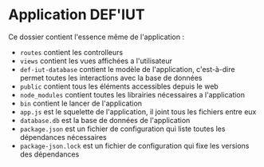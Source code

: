 # Application DEF'IUT

Ce dossier contient l'essence même de l'application : 
- `routes` contient les controlleurs
- `views` contient les vues affichées a l'utilisateur
- `def-iut-database` contient le modèle de l'application, c'est-à-dire permet toutes les interactions avec la base de données
- `public` contient tous les éléments accessibles depuis le web
- `node_modules` contient toutes les librairies nécessaires a l'application
- `bin` contient le lancer de l'application
- `app.js` est le squelette de l'application, il joint tous les fichiers entre eux
- `database.db` est la base de données de l'application
- `package.json` est un fichier de configuration qui liste toutes les dépendances nécessaires
- `package-json.lock` est un fichier de configuration qui fixe les versions des dépendances
